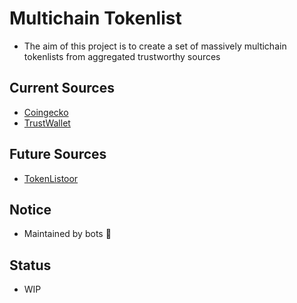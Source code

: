 # Multichain Tokenlist

- The aim of this project is to create a set of massively multichain tokenlists from aggregated trustworthy sources

## Current Sources

- [Coingecko](https://www.coingecko.com/en/api/documentation)
- [TrustWallet](https://github.com/trustwallet/assets)

## Future Sources

- [TokenListoor](https://github.com/SmolDapp/tokenLists)

## Notice

- Maintained by bots 🤖

## Status

- WIP
